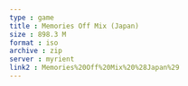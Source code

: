 ```yaml
---
type : game
title : Memories Off Mix (Japan)
size : 898.3 M
format : iso
archive : zip
server : myrient
link2 : Memories%20Off%20Mix%20%28Japan%29
---
```


